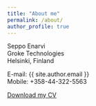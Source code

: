 ```yaml
---
title: "About me"
permalink: /about/
author_profile: true
---
```


Seppo Enarvi  
Groke Technologies  
Helsinki, Finland

E-mail: {{ site.author.email }}  
Mobile: +358-44-322-5563

<a href="{{ site.url }}/cv.pdf">Download my CV</a>
